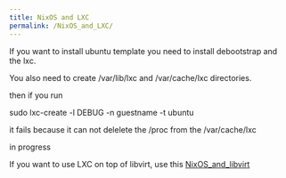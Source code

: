 ```yaml
---
title: NixOS and LXC
permalink: /NixOS_and_LXC/
---
```


If you want to install ubuntu template you need to install debootstrap and the lxc.

You also need to create /var/lib/lxc and /var/cache/lxc directories.

then if you run

sudo lxc-create -l DEBUG -n guestname -t ubuntu

it fails because it can not delelete the /proc from the /var/cache/lxc

in progress

If you want to use LXC on top of libvirt, use this [NixOS_and_libvirt](/NixOS_and_libvirt "wikilink")